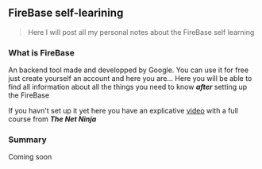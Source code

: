## FireBase self-learining

> Here I will post all my personal notes about the FireBase self learning

### What is FireBase

An backend tool made and developped by Google. You can use it for free just create yourself an account and here you are... Here you will be able to find all information about all the things you need to know ***after*** setting up the FireBase 

If you havn't set up it yet here you have an explicative [video](https://www.youtube.com/watch?v=13eja_RYimU&list=PL4cUxeGkcC9jERUGvbudErNCeSZHWUVlb&index=3&ab_channel=TheNetNinja) with a full course from ***The Net Ninja***

### Summary

Coming soon

